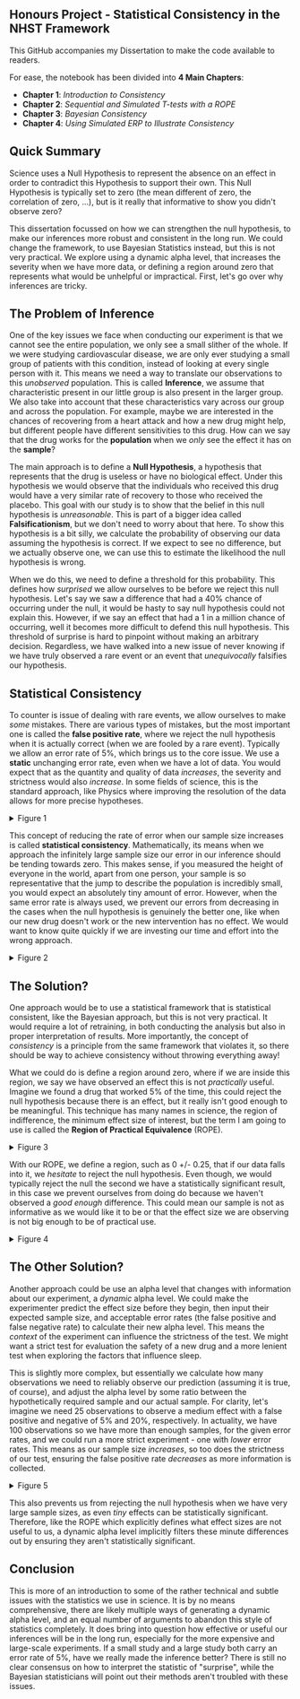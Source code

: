 ## Honours Project - Statistical Consistency in the NHST Framework

This GitHub accompanies my Dissertation to make the code available to readers.

For ease, the notebook has been divided into **4 Main Chapters**:
- **Chapter 1**: *Introduction to Consistency*
- **Chapter 2**: *Sequential and Simulated T-tests with a ROPE*
- **Chapter 3**: *Bayesian Consistency*
- **Chapter 4**: *Using Simulated ERP to Illustrate Consistency*


## Quick Summary

Science uses a Null Hypothesis to represent the absence on an effect in order
to contradict this Hypothesis to support their own. This Null Hypothesis is
typically set to zero (the mean different of zero, the correlation of zero,
...), but is it really that informative to show you didn't observe zero? 

This dissertation focussed on how we can strengthen the null hypothesis, to
make our inferences more robust and consistent in the long run. We could change
the framework, to use Bayesian Statistics instead, but this is not very
practical. We explore using a dynamic alpha level, that increases the severity
when we have more data, or defining a region around zero that represents what
would be unhelpful or impractical. First, let's go over why inferences are
tricky.

## The Problem of Inference

One of the key issues we face when conducting our experiment is that we cannot
see the entire population, we only see a small slither of the whole. If we were
studying cardiovascular disease, we are only ever studying a small group of
patients with this condition, instead of looking at every single person with
it. This means we need a way to translate our observations to this *unobserved*
population. This is called **Inference**, we assume that characteristic present
in our little group is also present in the larger group. We also take into
account that these characteristics vary across our group and across the
population. For example, maybe we are interested in the chances of recovering
from a heart attack and how a new drug might help, but different people have
different sensitivities to this drug. How can we say that the drug works for
the **population** when we *only* see the effect it has on the **sample**?

The main approach is to define a **Null Hypothesis**, a hypothesis that
represents that the drug is useless or have no biological effect. Under this
hypothesis we would observe that the individuals who received this drug would
have a very similar rate of recovery to those who received the placebo. This
goal with our study is to show that the belief in this null hypothesis is 
*unreasonable*. This is part of a bigger idea called **Falsificationism**, but
we don't need to worry about that here. To show this hypothesis is a bit silly,
we calculate the probability of observing our data assuming the hypothesis is
correct. If we expect to see no difference, but we actually observe one, we can
use this to estimate the likelihood the null hypothesis is wrong. 

When we do this, we need to define a threshold for this probability. This
defines how *surprised* we allow ourselves to be before we reject this null
hypothesis. Let's say we saw a difference that had a 40% chance of occurring
under the null, it would be hasty to say null hypothesis could not explain
this. However, if we say an effect that had a 1 in a million chance of
occurring, well it becomes more difficult to defend this null hypothesis. This
threshold of surprise is hard to pinpoint without making an arbitrary decision.
Regardless, we have walked into a new issue of never knowing if we have truly
observed a rare event or an event that *unequivocally* falsifies our
hypothesis.

## Statistical Consistency

To counter is issue of dealing with rare events, we allow ourselves to make
*some* mistakes. There are various types of mistakes, but the most important
one is called the **false positive rate**, where we reject the null hypothesis
when it is actually correct (when we are fooled by a rare event). Typically we
allow an error rate of 5%, which brings us to the core issue. We use a
**static** unchanging error rate, even when we have a lot of data. You would
expect that as the quantity and quality of data *increases*, the severity and
strictness would also *increase*. In some fields of science, this is the standard
approach, like Physics where improving the resolution of the data allows for
more precise hypotheses. 

<details>
<summary>Figure 1</summary>
"In an Inconsistent system, the number of errors do not decrease when we
increase the quantity of information. Ideally, the larger and more
expensive experiments should have a small error rate to much smaller
studies, but this is not the case." 
</details>

This concept of reducing the rate of error when our sample size increases is
called **statistical consistency**. Mathematically, its means when we approach
the infinitely large sample size our error in our inference should be tending
towards zero. This makes sense, if you measured the height of everyone in the
world, apart from one person, your sample is so representative that the jump to
describe the population is incredibly small, you would expect an absolutely
tiny amount of error. However, when the same error rate is always used, we
prevent our errors from decreasing in the cases when the null hypothesis is
genuinely the better one, like when our new drug doesn't work or the new
intervention has no effect. We would want to know quite quickly if we are
investing our time and effort into the wrong approach.

<details>
<summary>Figure 2</summary>
!["Image Showing an Consistent Framework - Error
Decreasing"](images/readme_images/p2_test.png )

In a consistent system, we are making fewer errors when our sample size
increases. Having fewer false positives, with larger samples, means the larger
studies are statistically more reliable and robust out of the box, compared to
smaller experiments.

</details>

## The Solution?

One approach would be to use a statistical framework that is statistical
consistent, like the Bayesian approach, but this is not very practical. It
would require a lot of retraining, in both conducting the analysis but also in
proper interpretation of results. More importantly, the concept of *consistency*
is a principle from the same framework that violates it, so there should be way
to achieve consistency without throwing everything away!

What we could do is define a region around zero, where if we are inside this
region, we say we have observed an effect this is not *practically* useful.
Imagine we found a drug that worked 5% of the time, this could reject the null
hypothesis because there is an effect, but it really isn't good enough to be
meaningful. This technique has many names in science, the region of
indifference, the minimum effect size of interest, but the term I am going to
use is called the **Region of Practical Equivalence** (ROPE). 

<details>
<summary>Figure 3</summary>
!["Image showing four different cases of significance when we add a
ROPE"](images/readme_images/equivalence.png)

This chart shows the mean value with some confidence intervals. With our region
around zero, the equivalence region, defined by some value *m*, we can
categorise our results are statistically significant and practically
significant. In case A, we have a strong positive result, as the mean and
confidence intervals are completely outside our equivalence region. Unlike B
and C, which have at least part of their confidence intervals inside this
region telling us the observed effect is not enough to reject the null. In case
C and D, we can actually accept the null hypothesis because they are
statistically equivalent to zero.

</details>

With our ROPE, we define a region, such as 0 +/- 0.25, that if our data falls
into it, we *hesitate* to reject the null hypothesis. Even though, we would
typically reject the null the second we have a statistically significant
result, in this case we prevent ourselves from doing do because we haven't
observed a *good enough* difference. This could mean our sample is not as
informative as we would like it to be or that the effect size we are observing
is not big enough to be of practical use.

<details>
<summary>Figure 4</summary>
!["Image showing the reduced false positive rate when we increase margin of the
ROPE"](images/readme_images/seq_rope_mean.png )

What this graph is trying to show is that the required mean difference for a
statistically significant result decreases with more data. Importantly, our
ROPE (shown with 5 different sizes) is preventing us from rejecting the null
hypothesis when the mean difference is smaller than our defined margin. Notice
how small the differences are in the first plot, are we really saying all of
these are scientifically important.

</details>

## The Other Solution? 

Another approach could be use an alpha level that changes with information
about our experiment, a *dynamic* alpha level. We could make the experimenter
predict the effect size before they begin, then input their expected sample
size, and acceptable error rates (the false positive and false negative rate)
to calculate their new alpha level. This means the *context* of the experiment
can influence the strictness of the test. We might want a strict test for
evaluation the safety of a new drug and a more lenient test when exploring the
factors that influence sleep.

This is slightly more complex, but essentially we calculate how many
observations we need to reliably observe our prediction (assuming it is true,
of course), and adjust the alpha level by some ratio between the hypothetically
required sample and our actual sample. For clarity, let's imagine we need 25
observations to observe a medium effect with a false positive and negative of 5%
and 20%, respectively. In actuality, we have 100 observations so we have more
than enough samples, for the given error rates, and we could run a more strict
experiment - one with *lower* error rates. This means as our sample size
*increases*, so too does the strictness of our test, ensuring the false positive
rate *decreases* as more information is collected. 

<details>
<summary>Figure 5</summary>
!["Overall false positive and true positive rates for various ROPEs and Dynamic
Alphas"](images/readme_images/fp_tp_grid.png )

Panel A and B show the False and True Positive Rate (FPR/TPR) for the ROPE
method. While panels C and D display FPR and TPR for the dynamic alpha
approach. There is a lot going on here, but the important thing is that both
the ROPE and the dynamic alpha technique reduce the FPR as sample sizes
increase, while the default (raw) method is much more static. We can achieve
statistical consistency but making never rejecting the null hypothesis, even
when it is wrong. To show we are not prevent ourselves from detecting a
meaningful effect, the TPR illustrates the both methods are only having a
minimal effect compared to the default (raw) strategy.

</details>


This also prevents us from rejecting the null hypothesis when we have very
large sample sizes, as even *tiny* effects can be statistically significant.
Therefore, like the ROPE which explicitly defines what effect sizes are not
useful to us, a dynamic alpha level implicitly filters these minute differences
out by ensuring they aren't statistically significant.

## Conclusion

This is more of an introduction to some of the rather technical and subtle
issues with the statistics we use in science. It is by no means comprehensive,
there are likely multiple ways of generating a dynamic alpha level, and an
equal number of arguments to abandon this style of statistics completely. It
does bring into question how effective or useful our inferences will be in the
long run, especially for the more expensive and large-scale experiments. If a
small study and a large study both carry an error rate of 5%, have we really
made the inference better? There is still no clear consensus on how to
interpret the statistic of "surprise", while the Bayesian statisticians will
point out their methods aren't troubled with these issues.

